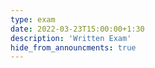 ```yaml
---
type: exam
date: 2022-03-23T15:00:00+1:30
description: 'Written Exam'
hide_from_announcments: true
---
```



